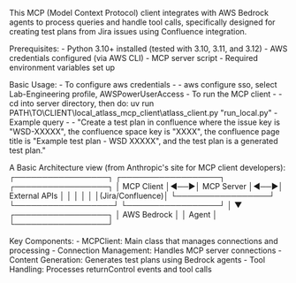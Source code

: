 This MCP (Model Context Protocol) client integrates with AWS Bedrock agents to process queries and handle tool calls, specifically designed for creating test plans from Jira issues using Confluence integration.

Prerequisites:
    - Python 3.10+ installed (tested with 3.10, 3.11, and 3.12)
    - AWS credentials configured (via AWS CLI)
    - MCP server script
    - Required environment variables set up

Basic Usage:
    - To configure aws credentials -
        - aws configure sso, select Lab-Engineering profile, AWSPowerUserAccess
    - To run the MCP client - 
        - cd into server directory, then do: uv run PATH\TO\CLIENT\local_atlass_mcp_client\atlass_client.py "run_local.py"
    - Example query -
        - "Create a test plan in confluence where the issue key is "WSD-XXXXX", the confluence space key is "XXXX", the confluence page title is  "Example test plan - WSD XXXXX", and the test plan is a generated test plan."

A Basic Architecture view (from Anthropic's site for MCP client developers):
┌─────────────────┐    ┌──────────────────┐    ┌─────────────────┐
│   MCP Client    │◄──►│   MCP Server     │◄──►│  External APIs  │
│                 │    │                  │    │(Jira/Confluence)│
└─────────────────┘    └──────────────────┘    └─────────────────┘
         │
         ▼
┌─────────────────┐
│ AWS Bedrock     │
│ Agent           │
└─────────────────┘

Key Components:
    - MCPClient: Main class that manages connections and processing
    - Connection Management: Handles MCP server connections
    - Content Generation: Generates test plans using Bedrock agents
    - Tool Handling: Processes returnControl events and tool calls